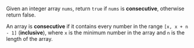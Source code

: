 Given an integer array `nums`, return `true` if `nums` is **consecutive**, otherwise return false.

An array is **consecutive** if it contains every number in the range `[x, x + n - 1]` (**inclusive**), where `x` is the minimum number in the array and `n` is the length of the array.
